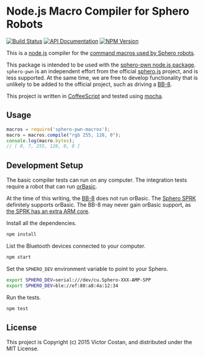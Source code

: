 # Node.js Macro Compiler for Sphero Robots

[![Build Status](https://travis-ci.org/pwnall/node-sphero-pwn-macros.svg)](https://travis-ci.org/pwnall/node-sphero-pwn-macros)
[![API Documentation](http://img.shields.io/badge/API-Documentation-ff69b4.svg)](http://coffeedoc.info/github/pwnall/node-sphero-pwn-macros)
[![NPM Version](http://img.shields.io/npm/v/sphero-pwn.svg)](https://www.npmjs.org/package/sphero-pwn-macros)

This is a [node.js](http://nodejs.org/) compiler for the
[command macros used by Sphero robots](http://sdk.sphero.com/robot-languages/macros/).

This package is intended to be used with the
[sphero-pwn node.js package](https://github.com/pwnall/node-sphero-pwn).
`sphero-pwn` is an independent effort from the official
[sphero.js](https://github.com/orbotix/sphero.js) project, and is less
supported. At the same time, we are free to develop functionality that is
unlikely to be added to the official project, such as driving a
[BB-8](http://www.sphero.com/starwars).

This project is written in [CoffeeScript](http://coffeescript.org/) and tested
using [mocha](http://visionmedia.github.io/mocha/).


## Usage

```javascript
macros = require('sphero-pwn-macros');
macro = macros.compile("rgb 255, 128, 0");
console.log(macro.bytes);
// [ 0, 7, 255, 128, 0, 0 ]
```


## Development Setup

The basic compiler tests can run on any computer. The integration tests
require a robot that can run
[orBasic](http://sdk.sphero.com/robot-languages/orbbasic/).

At the time of this writing, the [BB-8](http://www.sphero.com/starwars) does
not run orBasic. The [Sphero SPRK](http://www.sphero.com/sphero-sprk)
definitely supports orBasic. The BB-8 may never gain orBasic support, as
[the SPRK has an extra ARM core](http://www.cnet.com/news/sphero-bb-8-teardown-reveals-the-cool-robot-tech-inside-this-fun-star-wars-toy/).

Install all the dependencies.

```bash
npm install
```

List the Bluetooth devices connected to your computer.

```bash
npm start
```

Set the `SPHERO_DEV` environment variable to point to your Sphero.

```bash
export SPHERO_DEV=serial:///dev/cu.Sphero-XXX-AMP-SPP
export SPHERO_DEV=ble://ef:80:a8:4a:12:34
```

Run the tests.

```bash
npm test
```


## License

This project is Copyright (c) 2015 Victor Costan, and distributed under the MIT
License.
